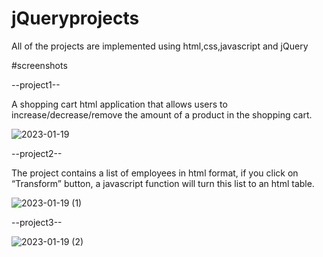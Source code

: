 # jQueryprojects
 All of the projects are implemented using html,css,javascript and jQuery
 
 #screenshots
 
 --project1--
 
 A shopping cart html application that allows users to increase/decrease/remove the amount of a product in the shopping cart. 
 
![2023-01-19](https://user-images.githubusercontent.com/97961673/213316174-8c21862b-2a99-4a4e-9292-0c008ea8f03a.png)

--project2--

The project contains a list of employees in html format, if you click on “Transform” button, a javascript function will turn this list to an html table.

![2023-01-19 (1)](https://user-images.githubusercontent.com/97961673/213446198-bf3fbe80-2f94-4384-8cd9-16a4915641da.png)

--project3--

![2023-01-19 (2)](https://user-images.githubusercontent.com/97961673/213447412-756ccbd6-bc72-41e7-9342-34745d601a1c.png)
